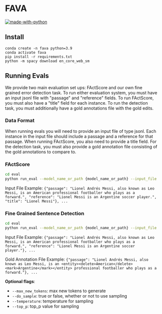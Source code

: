 # FAVA

[![made-with-python](https://img.shields.io/badge/Made%20with-Python-red.svg)](#python)

## Install
```
conda create -n fava python=3.9
conda activate fava
pip install -r requirements.txt
python -m spacy download en_core_web_sm
```

## Running Evals

We provide two main evaluation set ups: FActScore and our own fine grained error detection task. To run either evaluation system, you must have an input jsonl file with "passage" and "reference" fields. To run FActScore, you must also have a "title" field for each instance. To run the detection task, you must additionally have a gold annotations file with the gold edits.

### Data Format
When running evals you will need to provide an input file of type jsonl. Each instance in the input file should include a passage and a reference for that passage. When running FActScore, you also need to provide a title field. For the detection task, you must also provide a gold annotation file consisting of the gold annotations to compare to.

### FActScore
```bash
cd eval
python run_eval --model_name_or_path {model_name_or_path} --input_file {input_passages_references_titles} --output_file {output_file_path} --metric factscore --openai_key {your_openai_key}
```

Input File Example: `{"passage": "Lionel Andrés Messi, also known as Leo Messi, is an American professional footballer who plays as a forward.", "reference": "Lionel Messi is an Argentine soccer player.", "title": "Lionel Messi"}, ...`

### Fine Grained Sentence Detection
```bash
cd eval
python run_eval --model_name_or_path {model_name_or_path} --input_file {input_passages_references_titles} --gold_annotations_file {gold_annotated_passages} --output_file {output_file_path} --metric detection
```

Input File Example: `{"passage": "Lionel Andrés Messi, also known as Leo Messi, is an American professional footballer who plays as a forward.", "reference": "Lionel Messi is an Argentine soccer player."}, ...`

Gold Annotation File Example: `{"passage": "Lionel Andrés Messi, also known as Leo Messi, is an <entity><delete>American</delete><mark>Argentine</mark></entity> professional footballer who plays as a forward."}, ...`

**Optional flags**:
- `--max_new_tokens`: max new tokens to generate
- `--do_sample`: true or false, whether or not to use sampling
- `--temperature`: temperature for sampling
- `--top_p`: top_p value for sampling
